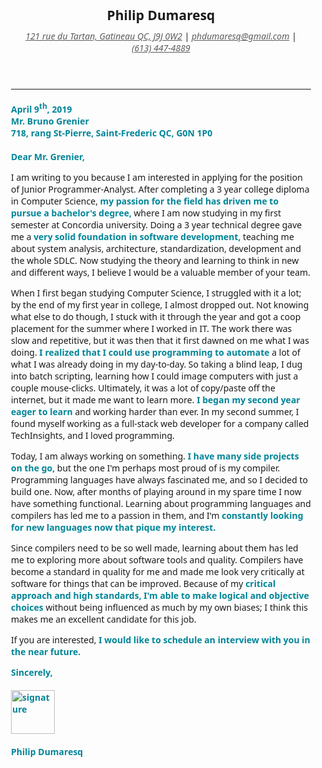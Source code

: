<style>
body {
    width: 50%;
    margin: auto;
    font-family: 'Segoe UI', Tahoma, Geneva, Verdana, sans-serif
}

div>h2, h4, h6 {
    margin: 2%;
}

.center {
    text-align: center;
}

.section .title {
    display: flex;
}

hr {
    color: black;
}

.date {
    color: #555;
    text-align: right;
    width: 50%;
}

.label {
    font-weight: bold;
}

.position {
    width: 100%;
    display: flex;
}

.position div:first-child {
    width: 60%;
}
.position div:first span {
    margin: auto;
}

ul {
    margin-top: 0;
}

ul.positions {
    list-style-type: none;
    display: block;
    padding-left: 1%;
}
ul.positions > li {
    margin-top: 1%;
}

.title {
    font-size: .8em;
    font-weight: bold;
    position: relative;
    color: #008598;
    text-align: right;
}

.title:after {
    display: inline-block;
    content: "";
    height: 1px;
    background: #008598;
    position: absolute;
    width: 100%;
    top: 50%;
    margin-left: 15%;

}

.info span:first-child {
    width: 50%;
}

.tag {
    color: #008598;
}

b {
    color: #008598;/*#0096a9;*/
}

.section {
    width: 100%;
}

@media print {
    body {
        width: 100%;
    }
}

hr {
    margin: 0!important;
}

header h2 {
    margin-bottom: 0!important;
    text-align: center;
}

#flex {
    display: flex;
    width: 100%;
}

#flex #left {
    text-align: left;
    float: left;
    width: 50%;
}

#flex #right {
    text-align: right;
    float: right;
    width: 50%;
}

/* main {
    line-height: 1.6
} */

a {
    color: black!important;
}

h6 a {
    color: #5c5c5c!important;
}

</style>

<div id="coverLetter">
<header>
<h2>Philip Dumaresq</h2>
<h6 class="center">
    <a href="#">121 rue du Tartan, Gatineau QC, J9J 0W2</a> |
    <!-- <a href="github.com/nixin72">github.com/phdumaresq</a> | -->
    <a href="linkedin.com/in/phdumaresq">phdumaresq@gmail.com</a> |
    <a href="#">(613) 447-4889</a>
</h6>
</header>
<hr />
<br />
<main>

<div><b>April 9<sup>th</sup>, 2019</b></div>
<div><b>Mr. Bruno Grenier</b></div>
<div><b>718, rang St-Pierre, Saint-Frederic QC, G0N 1P0</b></div>
<br />
<div><b>Dear Mr. Grenier,</b></div>

<p>I am writing to you because I am interested in applying for the position of Junior Programmer-Analyst. After completing a 3 year college diploma in Computer Science, <b>my passion for the field has driven me to pursue a bachelor's degree,</b> where I am now studying in my first semester at Concordia university. Doing a 3 year technical degree gave me a <b>very solid foundation in software development,</b> teaching me about system analysis, architecture, standardization, development and the whole SDLC. Now studying the theory and learning to think in new and different ways, I believe I would be a valuable member of your team.</p>

<p>When I first began studying Computer Science, I struggled with it a lot; by the end of my first year in college, I almost dropped out. Not knowing what else to do though, I stuck with it through the year and got a coop placement for the summer where I worked in IT. The work there was slow and repetitive, but it was then that it first dawned on me what I was doing. <b>I realized that I could use programming to automate</b> a lot of what I was already doing in my day-to-day. So taking a blind leap, I dug into batch scripting, learning how I could image computers with just a couple mouse-clicks. Ultimately, it was a lot of copy/paste off the internet, but it made me want to learn more. <b>I began my second year eager to learn</b> and working harder than ever. In my second summer, I found myself working as a full-stack web developer for a company called TechInsights, and I loved programming.</p>

<p>Today, I am always working on something. <b>I have many side projects on the go,</b> but the one I'm perhaps most proud of is my compiler. Programming languages have always fascinated me, and so I decided to build one. Now, after months of playing around in my spare time I now have something functional. Learning about programming languages and compilers has led me to a passion in them, and I'm <b>constantly looking for new languages now that pique my interest.</b></p>

<p>Since compilers need to be so well made, learning about them has led me to exploring more about software tools and quality. Compilers have become a standard in quality for me and made me look very critically at software for things that can be improved. Because of my <b>critical approach and high standards, I'm able to make logical and objective choices</b> without being influenced as much by my own biases; I think this makes me an excellent candidate for this job.</p>

<p>If you are interested, <b>I would like to schedule an interview with you in the near future.<b></p>
</main>

<footer>
<b>Sincerely,</b>
<br /><br />
<img src="https://cdn.discordapp.com/attachments/548629284734894091/548629340028534794/signature.PNG" alt="signature" height="70"/>
<br /><br />
<b>Philip Dumaresq</b>
</footer>
</div>
